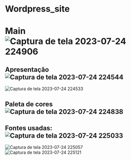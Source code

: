 # Wordpress_site
# Main ![Captura de tela 2023-07-24 224906](https://github.com/mariaju0607/Wordpress_site/assets/90343137/e2cad5cf-3c50-4606-880c-52907785e7ce)
## Apresentação ![Captura de tela 2023-07-24 224544](https://github.com/mariaju0607/Wordpress_site/assets/90343137/470d3a62-b0f0-4674-b266-3cbaf480e110)
![Captura de tela 2023-07-24 224533](https://github.com/mariaju0607/Wordpress_site/assets/90343137/2a732882-db8c-4692-be0d-01e94045f56d)
## Paleta de cores ![Captura de tela 2023-07-24 224838](https://github.com/mariaju0607/Wordpress_site/assets/90343137/cd682cf9-8830-4aca-bab7-ace3c7ee69d4)
## Fontes usadas: ![Captura de tela 2023-07-24 225033](https://github.com/mariaju0607/Wordpress_site/assets/90343137/19faee5b-f9ef-4659-890c-0414cc107d1d)
![Captura de tela 2023-07-24 225057](https://github.com/mariaju0607/Wordpress_site/assets/90343137/4718df16-e088-417a-a438-f6eac15f1558)
![Captura de tela 2023-07-24 225121](https://github.com/mariaju0607/Wordpress_site/assets/90343137/edde2a3c-f75a-49a8-845a-062b0c525696)
